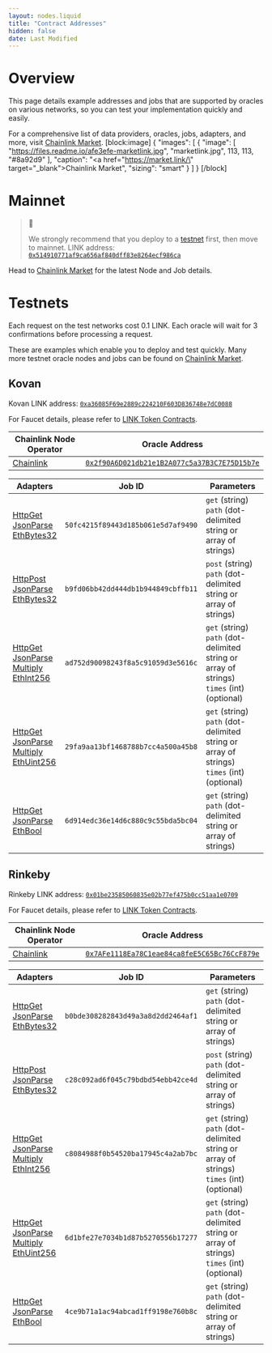 ```yaml
---
layout: nodes.liquid
title: "Contract Addresses"
hidden: false
date: Last Modified
---
```

# Overview

This page details example addresses and jobs that are supported by oracles on various networks, so you can test your implementation quickly and easily.

For a comprehensive list of data providers, oracles, jobs, adapters, and more, visit <a href="https://market.link/" target="_blank">Chainlink Market</a>.
[block:image]
{
  "images": [
    {
      "image": [
        "https://files.readme.io/afe3efe-marketlink.jpg",
        "marketlink.jpg",
        113,
        113,
        "#8a92d9"
      ],
      "caption": "<a href=\"https://market.link/\" target=\"_blank\">Chainlink Market</a>",
      "sizing": "smart"
    }
  ]
}
[/block]
# Mainnet

> 🚧
>
> We strongly recommend that you deploy to a [testnet](#testnets) first, then move to mainnet.
LINK address:  <a href="https://etherscan.io/token/0x514910771af9ca656af840dff83e8264ecf986ca" target="_blank" rel="noreferrer, noopener">`0x514910771af9ca656af840dff83e8264ecf986ca`</a>

Head to <a href="https://market.link/" target="_blank">Chainlink Market</a> for the latest Node and Job details.

# Testnets

Each request on the test networks cost 0.1 LINK. Each oracle will wait for 3 confirmations before processing a request.

These are examples which enable you to deploy and test quickly. Many more testnet oracle nodes and jobs can be found on <a href="https://market.link/" target="_blank">Chainlink Market</a>.

## Kovan

Kovan LINK address:  <a href="https://kovan.etherscan.io/address/0xa36085F69e2889c224210F603D836748e7dC0088" target="_blank">`0xa36085F69e2889c224210F603D836748e7dC0088`</a>

For Faucet details, please refer to [LINK Token Contracts](../link-token-contracts).

|Chainlink Node Operator|Oracle Address|
|-------------------------|--------------------------------------------|
|<a href="https://chain.link" target="_blank">Chainlink</a>|<a href="https://kovan.etherscan.io/address/0x2f90A6D021db21e1B2A077c5a37B3C7E75D15b7e" target="_blank">`0x2f90A6D021db21e1B2A077c5a37B3C7E75D15b7e`</a>|

|Adapters|Job ID|Parameters|
|--------------------------------|----------------------------------|--------------------------------------------------------------|
|[HttpGet](../adapters#section-httpget)<br>[JsonParse](../adapters#section-jsonparse)<br>[EthBytes32](../adapters#section-ethbytes32)|`50fc4215f89443d185b061e5d7af9490 `|`get` (string)<br>`path` (dot-delimited string or array of strings)|
|[HttpPost](../adapters#section-httppost)<br>[JsonParse](../adapters#section-jsonparse)<br>[EthBytes32](../adapters#section-ethbytes32)|`b9fd06bb42dd444db1b944849cbffb11 `|`post` (string)<br>`path` (dot-delimited string or array of strings)|
|[HttpGet](../adapters#section-httpget)<br>[JsonParse](../adapters#section-jsonparse)<br>[Multiply](../adapters#secion-multiply)<br>[EthInt256](../adapters#section-ethint256)|`ad752d90098243f8a5c91059d3e5616c `|`get` (string)<br>`path` (dot-delimited string or array of strings)<br>`times` (int) (optional)|
|[HttpGet](../adapters#section-httpget)<br>[JsonParse](../adapters#section-jsonparse)<br>[Multiply](../adapters#secion-multiply)<br>[EthUint256](../adapters#section-ethuint256)|`29fa9aa13bf1468788b7cc4a500a45b8 `|`get` (string)<br>`path` (dot-delimited string or array of strings)<br>`times` (int) (optional)|
|[HttpGet](../adapters#section-httpget)<br>[JsonParse](../adapters#section-jsonparse)<br>[EthBool](../adapters#section-ethbool)|`6d914edc36e14d6c880c9c55bda5bc04 `|`get` (string)<br>`path` (dot-delimited string or array of strings)|

## Rinkeby

Rinkeby LINK address:  <a href="https://rinkeby.etherscan.io/address/0x01be23585060835e02b77ef475b0cc51aa1e0709" target="_blank">`0x01be23585060835e02b77ef475b0cc51aa1e0709`</a>

For Faucet details, please refer to [LINK Token Contracts](../link-token-contracts).

|Chainlink Node Operator|Oracle Address|
|-------------------------|--------------------------------------------|
|<a href="https://chain.link" target="_blank">Chainlink</a>|<a href="https://rinkeby.etherscan.io/address/0x7AFe1118Ea78C1eae84ca8feE5C65Bc76CcF879e" target="_blank">`0x7AFe1118Ea78C1eae84ca8feE5C65Bc76CcF879e`</a>|

|Adapters|Job ID|Parameters|
|--------------------------------|----------------------------------|--------------------------------------------------------------|
|[HttpGet](../adapters#section-httpget)<br>[JsonParse](../adapters#section-jsonparse)<br>[EthBytes32](../adapters#section-ethbytes32)|`b0bde308282843d49a3a8d2dd2464af1`|`get` (string)<br>`path` (dot-delimited string or array of strings)|
|[HttpPost](../adapters#section-httppost)<br>[JsonParse](../adapters#section-jsonparse)<br>[EthBytes32](../adapters#section-ethbytes32)|`c28c092ad6f045c79bdbd54ebb42ce4d `|`post` (string)<br>`path` (dot-delimited string or array of strings)|
|[HttpGet](../adapters#section-httpget)<br>[JsonParse](../adapters#section-jsonparse)<br>[Multiply](../adapters#secion-multiply)<br>[EthInt256](../adapters#section-ethint256)|`c8084988f0b54520ba17945c4a2ab7bc `|`get` (string)<br>`path` (dot-delimited string or array of strings)<br>`times` (int) (optional)|
|[HttpGet](../adapters#section-httpget)<br>[JsonParse](../adapters#section-jsonparse)<br>[Multiply](../adapters#secion-multiply)<br>[EthUint256](../adapters#section-ethuint256)|`6d1bfe27e7034b1d87b5270556b17277 `|`get` (string)<br>`path` (dot-delimited string or array of strings)<br>`times` (int) (optional)|
|[HttpGet](../adapters#section-httpget)<br>[JsonParse](../adapters#section-jsonparse)<br>[EthBool](../adapters#section-ethbool)|`4ce9b71a1ac94abcad1ff9198e760b8c`|`get` (string)<br>`path` (dot-delimited string or array of strings)|